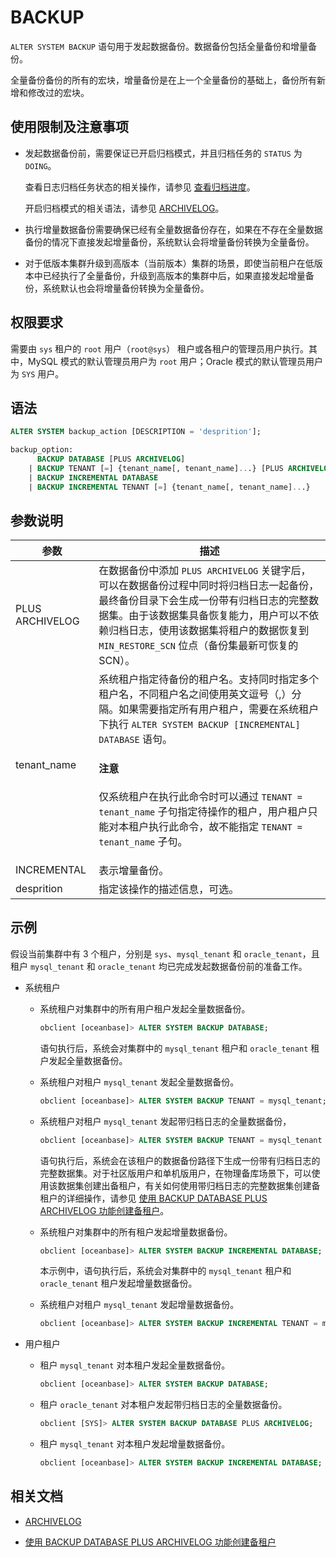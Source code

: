 # BACKUP

`ALTER SYSTEM BACKUP` 语句用于发起数据备份。数据备份包括全量备份和增量备份。

全量备份备份的所有的宏块，增量备份是在上一个全量备份的基础上，备份所有新增和修改过的宏块。

## 使用限制及注意事项

* 发起数据备份前，需要保证已开启归档模式，并且归档任务的 `STATUS` 为 `DOING`。

  查看日志归档任务状态的相关操作，请参见 [查看归档进度](../../../../../600.manage/600.backup-and-recovery/300.log-archive/600.view-log-archive-progress.md)。
  
  开启归档模式的相关语法，请参见 [ARCHIVELOG](200.archivelog.md)。

* 执行增量数据备份需要确保已经有全量数据备份存在，如果在不存在全量数据备份的情况下直接发起增量备份，系统默认会将增量备份转换为全量备份。

* 对于低版本集群升级到高版本（当前版本）集群的场景，即使当前租户在低版本中已经执行了全量备份，升级到高版本的集群中后，如果直接发起增量备份，系统默认也会将增量备份转换为全量备份。

## 权限要求

需要由 `sys` 租户的 `root` 用户（`root@sys`） 租户或各租户的管理员用户执行。其中，MySQL 模式的默认管理员用户为 `root` 用户；Oracle 模式的默认管理员用户为 `SYS` 用户。

## 语法

```sql
ALTER SYSTEM backup_action [DESCRIPTION = 'desprition'];

backup_option:
      BACKUP DATABASE [PLUS ARCHIVELOG]
    | BACKUP TENANT [=] {tenant_name[, tenant_name]...} [PLUS ARCHIVELOG]
    | BACKUP INCREMENTAL DATABASE
    | BACKUP INCREMENTAL TENANT [=] {tenant_name[, tenant_name]...} 

```

## 参数说明

| 参数            | 描述                                                                |
|-----------------|---------------------------------------------------------------------------|
| PLUS ARCHIVELOG | 在数据备份中添加 `PLUS ARCHIVELOG` 关键字后，可以在数据备份过程中同时将归档日志一起备份，最终备份目录下会生成一份带有归档日志的完整数据集。由于该数据集具备恢复能力，用户可以不依赖归档日志，使用该数据集将租户的数据恢复到 `MIN_RESTORE_SCN` 位点（备份集最新可恢复的 SCN）。 |
| tenant_name     | 系统租户指定待备份的租户名。支持同时指定多个租户名，不同租户名之间使用英文逗号（,）分隔。如果需要指定所有用户租户，需要在系统租户下执行 `ALTER SYSTEM BACKUP [INCREMENTAL] DATABASE` 语句。<main id="notice" type='notice'> <h4>注意</h4><p>仅系统租户在执行此命令时可以通过 <code>TENANT = tenant_name</code> 子句指定待操作的租户，用户租户只能对本租户执行此命令，故不能指定 <code>TENANT = tenant_name</code> 子句。</p></main>                        |
| INCREMENTAL     | 表示增量备份。                                                             |
| desprition      | 指定该操作的描述信息，可选。 |

## 示例

假设当前集群中有 3 个租户，分别是 `sys`、`mysql_tenant` 和 `oracle_tenant`，且租户 `mysql_tenant` 和 `oracle_tenant` 均已完成发起数据备份前的准备工作。

* 系统租户

  * 系统租户对集群中的所有用户租户发起全量数据备份。

    ```sql
    obclient [oceanbase]> ALTER SYSTEM BACKUP DATABASE;
    ```

    语句执行后，系统会对集群中的 `mysql_tenant` 租户和 `oracle_tenant` 租户发起全量数据备份。

  * 系统租户对租户 `mysql_tenant` 发起全量数据备份。

    ```sql
    obclient [oceanbase]> ALTER SYSTEM BACKUP TENANT = mysql_tenant;
    ```

  * 系统租户对租户 `mysql_tenant` 发起带归档日志的全量数据备份，

    ```sql
    obclient [oceanbase]> ALTER SYSTEM BACKUP TENANT = mysql_tenant PLUS ARCHIVELOG;
    ```

    语句执行后，系统会在该租户的数据备份路径下生成一份带有归档日志的完整数据集。对于社区版用户和单机版用户，在物理备库场景下，可以使用该数据集创建出备租户，有关如何使用带归档日志的完整数据集创建备租户的详细操作，请参见 [使用 BACKUP DATABASE PLUS ARCHIVELOG 功能创建备租户](../../../../../600.manage/400.high-availability/300.physical-standby-database-disaster-recovery/200.create-a-standby-tenant/400.create-a-standby-tenant-by-backup-database-plus-archivelog.md)。

  * 系统租户对集群中的所有租户发起增量数据备份。

    ```sql
    obclient [oceanbase]> ALTER SYSTEM BACKUP INCREMENTAL DATABASE;
    ```

    本示例中，语句执行后，系统会对集群中的 `mysql_tenant` 租户和 `oracle_tenant` 租户发起增量数据备份。

  * 系统租户对租户 `mysql_tenant` 发起增量数据备份。

    ```sql
    obclient [oceanbase]> ALTER SYSTEM BACKUP INCREMENTAL TENANT = mysql_tenant;
    ```

* 用户租户

  * 租户 `mysql_tenant` 对本租户发起全量数据备份。

    ```sql
    obclient [oceanbase]> ALTER SYSTEM BACKUP DATABASE;
    ```

  * 租户 `oracle_tenant` 对本租户发起带归档日志的全量数据备份。

    ```sql
    obclient [SYS]> ALTER SYSTEM BACKUP DATABASE PLUS ARCHIVELOG;
    ```

  * 租户 `mysql_tenant` 对本租户发起增量数据备份。

    ```sql
    obclient [oceanbase]> ALTER SYSTEM BACKUP INCREMENTAL DATABASE;
    ```

## 相关文档

* [ARCHIVELOG](200.archivelog.md)

* [使用 BACKUP DATABASE PLUS ARCHIVELOG 功能创建备租户](../../../../../600.manage/400.high-availability/300.physical-standby-database-disaster-recovery/200.create-a-standby-tenant/400.create-a-standby-tenant-by-backup-database-plus-archivelog.md)
